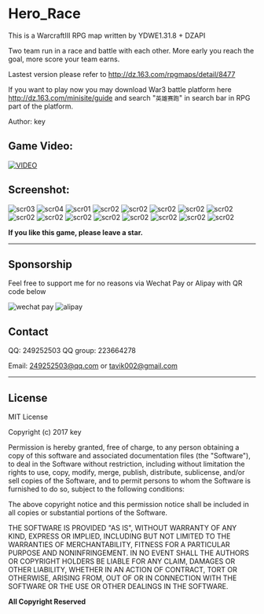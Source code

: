 ﻿# Hero_Race
This is a WarcraftIII RPG map written by YDWE1.31.8 + DZAPI

Two team run in a race and battle with each other. More early you reach the goal, more score your team earns.

Lastest version please refer to http://dz.163.com/rpgmaps/detail/8477

If you want to play now you may download War3 battle platform here http://dz.163.com/minisite/guide 
and search "`英雄赛跑`" in search bar in RPG part of the platform. 

Author: key

## Game Video:
[![VIDEO](https://www.youtube.com/yt/about/media/images/brand-resources/icons/YouTube-icon-our_icon.png)](https://www.youtube.com/watch?v=asVtDiF6zI0&t=8s)

## Screenshot:
![scr03](https://github.com/tavik000/HeroRace/raw/master/Screenshots/scr03.jpg)
![scr04](https://github.com/tavik000/HeroRace/raw/master/Screenshots/scr04.jpg)
![scr01](https://github.com/tavik000/HeroRace/raw/master/Screenshots/scr01.jpg)
![scr02](https://github.com/tavik000/HeroRace/raw/master/Screenshots/scr02.jpg)
![scr02](https://github.com/tavik000/HeroRace/raw/master/Screenshots/scr05.jpg)
![scr02](https://github.com/tavik000/HeroRace/raw/master/Screenshots/scr06.jpg)
![scr02](https://github.com/tavik000/HeroRace/raw/master/Screenshots/scr07.jpg)
![scr02](https://github.com/tavik000/HeroRace/raw/master/Screenshots/scr08.jpg)
![scr02](https://github.com/tavik000/HeroRace/raw/master/Screenshots/scr09.jpg)
![scr02](https://github.com/tavik000/HeroRace/raw/master/Screenshots/scr10.jpg)
![scr02](https://github.com/tavik000/HeroRace/raw/master/Screenshots/scr11.jpg)
![scr02](https://github.com/tavik000/HeroRace/raw/master/Screenshots/scr12.jpg)
![scr02](https://github.com/tavik000/HeroRace/raw/master/Screenshots/scr13.jpg)
![scr02](https://github.com/tavik000/HeroRace/raw/master/Screenshots/scr14.jpg)
![scr02](https://github.com/tavik000/HeroRace/raw/master/Screenshots/scr15.jpg)
![scr02](https://github.com/tavik000/HeroRace/raw/master/Screenshots/scr16.jpg)


**If you like this game, please leave a star.**

-----

## Sponsorship
Feel free to support me for no reasons via Wechat Pay or Alipay with QR code below



![wechat pay](https://github.com/tavik000/HeroRace/raw/master/Screenshots/wechatpay.png)
![alipay](https://github.com/tavik000/HeroRace/raw/master/Screenshots/alipay.jpg)




## Contact

QQ: 249252503 
QQ group: 223664278

Email: 249252503@qq.com 
or     tavik002@gmail.com

-----

## License
MIT License

Copyright (c) 2017 key

Permission is hereby granted, free of charge, to any person obtaining a copy
of this software and associated documentation files (the "Software"), to deal
in the Software without restriction, including without limitation the rights
to use, copy, modify, merge, publish, distribute, sublicense, and/or sell
copies of the Software, and to permit persons to whom the Software is
furnished to do so, subject to the following conditions:

The above copyright notice and this permission notice shall be included in all
copies or substantial portions of the Software.

THE SOFTWARE IS PROVIDED "AS IS", WITHOUT WARRANTY OF ANY KIND, EXPRESS OR
IMPLIED, INCLUDING BUT NOT LIMITED TO THE WARRANTIES OF MERCHANTABILITY,
FITNESS FOR A PARTICULAR PURPOSE AND NONINFRINGEMENT. IN NO EVENT SHALL THE
AUTHORS OR COPYRIGHT HOLDERS BE LIABLE FOR ANY CLAIM, DAMAGES OR OTHER
LIABILITY, WHETHER IN AN ACTION OF CONTRACT, TORT OR OTHERWISE, ARISING FROM,
OUT OF OR IN CONNECTION WITH THE SOFTWARE OR THE USE OR OTHER DEALINGS IN THE
SOFTWARE.

**All Copyright Reserved**
